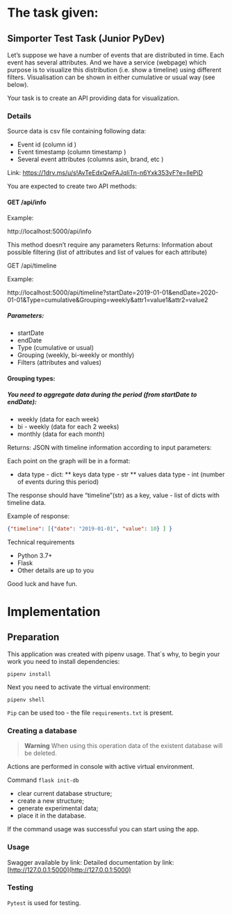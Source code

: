 # The task given:

## Simporter Test Task (Junior PyDev)

Let’s suppose we have a number of events that are distributed in time. Each event has several
attributes. And we have a service (webpage) which purpose is to visualize this distribution (i.e.
show a timeline) using different filters. Visualisation can be shown in either cumulative or usual
way (see below).

Your task is to create an API providing data for visualization.

### Details

Source data is csv file containing following data:

* Event id (column id )
* Event timestamp (column timestamp )
* Several event attributes (columns asin, brand, etc )

Link: https://1drv.ms/u/s!AvTeEdxQwFAJqliTn-n6Yxk353vF?e=llePiD

You are expected to create two API methods:

#### GET /api/info
Example:

http://localhost:5000/api/info

This method doesn’t require any parameters
Returns: Information about possible filtering (list of attributes and list of values for each attribute)

GET /api/timeline

Example:

http://localhost:5000/api/timeline?startDate=2019-01-01&endDate=2020-01-01&Type=cumulative&Grouping=weekly&attr1=value1&attr2=value2

##### Parameters:
* startDate
* endDate
* Type (cumulative or usual)
* Grouping (weekly, bi-weekly or monthly)
* Filters (attributes and values)

#### Grouping types:

##### You need to aggregate data during the period (from startDate to endDate):
* weekly (data for each week)
* bi - weekly (data for each 2 weeks)
* monthly (data for each month)

Returns: JSON with timeline information according to input parameters:

Each point on the graph will be in a format:
* data type - dict:
** keys data type - str
** values data type - int (number of events during this period)

The response should have “timeline”(str) as a key, value - list of dicts with timeline data.

Example of response:

```json
{"timeline": [{"date": "2019-01-01", "value": 10} ] }
```

Technical requirements
* Python 3.7+
* Flask
* Other details are up to you

Good luck and have fun.



# Implementation

## Preparation

This application was created with pipenv usage.
That`s why, to begin your work you need to install dependencies:

`pipenv install`

Next you need to activate the virtual environment:

`pipenv shell`

`Pip` can be used too - the file `requirements.txt` is present. 

### Creating a database

> **Warning**
> When using this operation data of the existent database will be deleted.

Actions are performed in console with active virtual environment.

Command ```flask init-db``` 

- clear current database structure;
- create a new structure;
- generate experimental data;
- place it in the database.

If the command usage was successful you can start using the app.

### Usage

Swagger available by link:
Detailed documentation by link: [http://127.0.0.1:5000](http://127.0.0.1:5000)

### Testing

`Pytest` is used for testing. 

